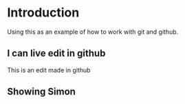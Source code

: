 # Introduction

Using this as an example of how to work with git and github.

## I can live edit in github

This is an edit made in github

## Showing Simon
